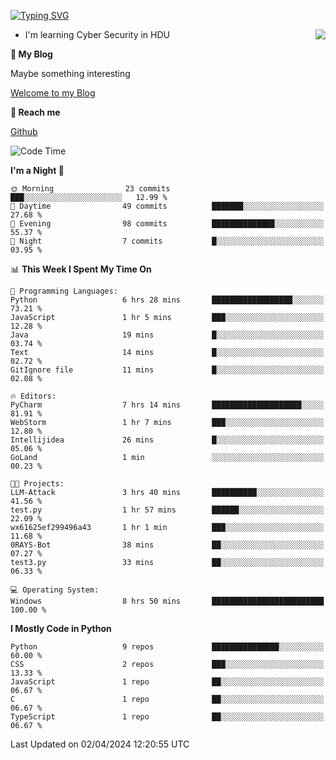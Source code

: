 [![Typing SVG](https://readme-typing-svg.herokuapp.com?font=Fira+Code&pause=1000&random=false&width=450&height=60&lines=Hello+%F0%9F%91%8B%F0%9F%8F%BB;I'm+JBNRZ)](https://git.io/typing-svg)

<a href="#">
  <img align="right" src="https://github-readme-stats.vercel.app/api?username=JBNRZ&show_icons=true&bg_color=15,f2f7fd,E0EAFC" />
</a>

- I'm learning Cyber Security in HDU

 **🌱 My Blog**

Maybe something interesting

[Welcome to my Blog](https://jbnrz.com.cn/)

 **💬 Reach me** 

[Github](https://github.com/JBNRZ)


<!--START_SECTION:waka-->
![Code Time](http://img.shields.io/badge/Code%20Time-413%20hrs%2056%20mins-blue)

**I'm a Night 🦉** 

```text
🌞 Morning                23 commits          ███░░░░░░░░░░░░░░░░░░░░░░   12.99 % 
🌆 Daytime                49 commits          ███████░░░░░░░░░░░░░░░░░░   27.68 % 
🌃 Evening                98 commits          ██████████████░░░░░░░░░░░   55.37 % 
🌙 Night                  7 commits           █░░░░░░░░░░░░░░░░░░░░░░░░   03.95 % 
```


📊 **This Week I Spent My Time On** 

```text
💬 Programming Languages: 
Python                   6 hrs 28 mins       ██████████████████░░░░░░░   73.21 % 
JavaScript               1 hr 5 mins         ███░░░░░░░░░░░░░░░░░░░░░░   12.28 % 
Java                     19 mins             █░░░░░░░░░░░░░░░░░░░░░░░░   03.74 % 
Text                     14 mins             █░░░░░░░░░░░░░░░░░░░░░░░░   02.72 % 
GitIgnore file           11 mins             █░░░░░░░░░░░░░░░░░░░░░░░░   02.08 % 

🔥 Editors: 
PyCharm                  7 hrs 14 mins       ████████████████████░░░░░   81.91 % 
WebStorm                 1 hr 7 mins         ███░░░░░░░░░░░░░░░░░░░░░░   12.80 % 
Intellijidea             26 mins             █░░░░░░░░░░░░░░░░░░░░░░░░   05.06 % 
GoLand                   1 min               ░░░░░░░░░░░░░░░░░░░░░░░░░   00.23 % 

🐱‍💻 Projects: 
LLM-Attack               3 hrs 40 mins       ██████████░░░░░░░░░░░░░░░   41.56 % 
test.py                  1 hr 57 mins        ██████░░░░░░░░░░░░░░░░░░░   22.09 % 
wx61625ef299496a43       1 hr 1 min          ███░░░░░░░░░░░░░░░░░░░░░░   11.68 % 
0RAYS-Bot                38 mins             ██░░░░░░░░░░░░░░░░░░░░░░░   07.27 % 
test3.py                 33 mins             ██░░░░░░░░░░░░░░░░░░░░░░░   06.33 % 

💻 Operating System: 
Windows                  8 hrs 50 mins       █████████████████████████   100.00 % 
```

**I Mostly Code in Python** 

```text
Python                   9 repos             ███████████████░░░░░░░░░░   60.00 % 
CSS                      2 repos             ███░░░░░░░░░░░░░░░░░░░░░░   13.33 % 
JavaScript               1 repo              ██░░░░░░░░░░░░░░░░░░░░░░░   06.67 % 
C                        1 repo              ██░░░░░░░░░░░░░░░░░░░░░░░   06.67 % 
TypeScript               1 repo              ██░░░░░░░░░░░░░░░░░░░░░░░   06.67 % 
```




 Last Updated on 02/04/2024 12:20:55 UTC
<!--END_SECTION:waka-->
